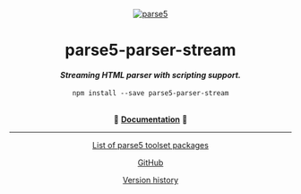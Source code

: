 <p align="center">
    <a href="https://github.com/inikulin/parse5">
        <img src="https://raw.github.com/inikulin/parse5/master/media/logo.png" alt="parse5" />
    </a>
</p>

<div align="center">
<h1>parse5-parser-stream</h1>
<i><b>Streaming HTML parser with scripting support.</b></i>
</div>
<br>

<div align="center">
<code>npm install --save parse5-parser-stream</code>
</div>
<br>


<p align="center">
  📖 <a href="https://github.com/inikulin/parse5/tree/master/packages/parse5-parser-stream/docs/index.md"><b>Documentation</b></a> 📖
</p>

---

<p align="center">
  <a href="https://github.com/inikulin/parse5/tree/master/docs/list-of-packages.md">List of parse5 toolset packages</a>
</p>

<p align="center">
    <a href="https://github.com/inikulin/parse5">GitHub</a>
</p>

<p align="center">
    <a href="http://inikulin.github.io/parse5#version-history">Version history</a>
</p>
